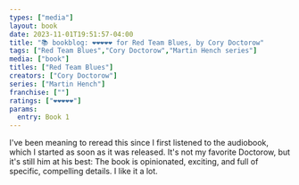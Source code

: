 ```yaml
---
types: ["media"]
layout: book
date: 2023-11-01T19:51:57-04:00
title: "📚 bookblog: ❤️❤️❤️❤️❤️ for Red Team Blues, by Cory Doctorow"
tags: ["Red Team Blues","Cory Doctorow","Martin Hench series"]
media: ["book"]
titles: ["Red Team Blues"]
creators: ["Cory Doctorow"]
series: ["Martin Hench"]
franchise: [""]
ratings: ["❤️❤️❤️❤️❤️"]
params:
  entry: Book 1
---
```


I've been meaning to reread this since I first listened to the audiobook, which I started as soon as it was released. It's not my favorite Doctorow, but it's still him at his best: The book is opinionated, exciting, and full of specific, compelling details. I like it a lot.
